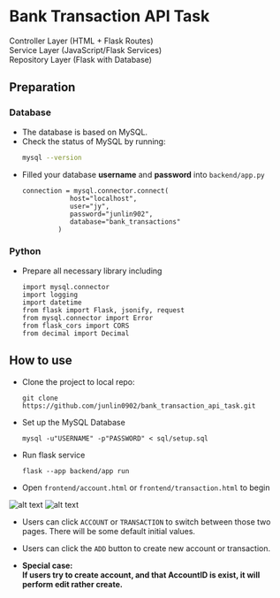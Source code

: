 # Bank Transaction API Task
Controller Layer (HTML + Flask Routes)  
Service Layer (JavaScript/Flask Services)  
Repository Layer (Flask with Database)
## Preparation
### Database
- The database is based on MySQL.
- Check the status of MySQL by running:
  ```bash
  mysql --version
  ```
- Filled your database **username** and **password** into `backend/app.py`
   ```
   connection = mysql.connector.connect(
               host="localhost",
               user="jy",
               password="junlin902",
               database="bank_transactions"
            )
### Python
- Prepare all necessary library including
   ```
   import mysql.connector
   import logging
   import datetime
   from flask import Flask, jsonify, request
   from mysql.connector import Error
   from flask_cors import CORS
   from decimal import Decimal

## How to use
- Clone the project to local repo:
   ```
   git clone https://github.com/junlin0902/bank_transaction_api_task.git
- Set up the MySQL Database
   ```
   mysql -u"USERNAME" -p"PASSWORD" < sql/setup.sql
- Run flask service
   ```
   flask --app backend/app run
- Open `frontend/account.html` or `frontend/transaction.html` to begin
  
![alt text](image-account.png)
![alt text](image-transaction.png)
- Users can click `ACCOUNT` or `TRANSACTION` to switch between those two pages. There will be some default initial values.  
- Users can click the `ADD` button to create new account or transaction. 

- **Special case:  
If users try to create account, and that AccountID is exist, it will perform edit rather create.**

